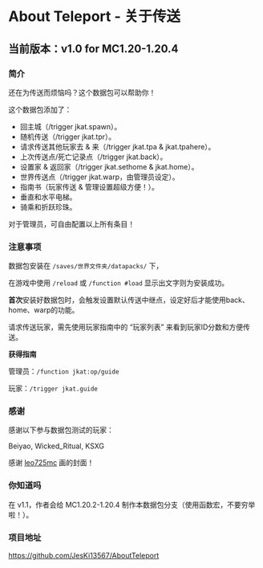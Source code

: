 # About Teleport - 关于传送
## 当前版本：v1.0 for MC1.20-1.20.4
### 简介
还在为传送而烦恼吗？这个数据包可以帮助你！

这个数据包添加了：

- 回主城（/trigger jkat.spawn）。
- 随机传送（/trigger jkat.tpr）。
- 请求传送其他玩家去 & 来（/trigger jkat.tpa & jkat.tpahere）。
- 上次传送点/死亡记录点（/trigger jkat.back）。
- 设置家 & 返回家（/trigger jkat.sethome & jkat.home）。
- 世界传送点（/trigger jkat.warp，由管理员设定）。
- 指南书（玩家传送 & 管理设置超级方便！）。
- 垂直和水平电梯。
- 骑乘和折跃珍珠。

对于管理员，可自由配置以上所有条目！

### 注意事项

数据包安装在 `/saves/世界文件夹/datapacks/` 下，

在游戏中使用 `/reload` 或 `/function #load` 显示出文字则为安装成功。

**首次**安装好数据包时，会触发设置默认传送中继点，设定好后才能使用back、home、warp的功能。

请求传送玩家，需先使用玩家指南中的 “玩家列表” 来看到玩家ID分数和方便传送。

**获得指南**

管理员：`/function jkat:op/guide`

玩家：`/trigger jkat.guide`

### 感谢

感谢以下参与数据包测试的玩家：

Beiyao, Wicked_Ritual, KSXG

感谢 [leo725mc](https://center.mcmod.cn/177133/) 画的封面！

### 你知道吗

在 v1.1，作者会给 MC1.20.2-1.20.4 制作本数据包分支（使用函数宏，不要穷举啦！）。

### 项目地址

https://github.com/JesKi13567/AboutTeleport